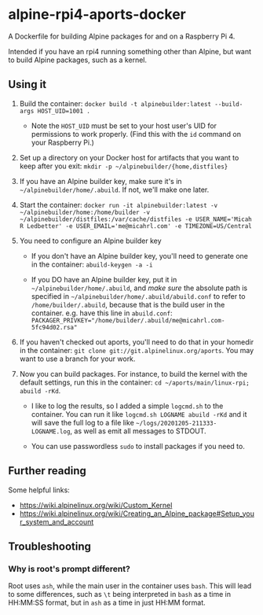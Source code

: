 # alpine-rpi4-aports-docker

A Dockerfile for building Alpine packages for and on a Raspberry Pi 4.

Intended if you have an rpi4 running something other than Alpine,
but want to build Alpine packages, such as a kernel.

## Using it

1. Build the container: `docker build -t alpinebuilder:latest --build-args HOST_UID=1001 .`

    - Note the `HOST_UID` must be set to your host user's UID for permissions to work properly. (Find this with the `id` command on your Raspberry Pi.)

2. Set up a directory on your Docker host for artifacts that you want to keep after you exit:
    `mkdir -p ~/alpinebuilder/{home,distfiles}`

3. If you have an Alpine builder key, make sure it's in `~/alpinebuilder/home/.abuild`.
    If not, we'll make one later.

4. Start the container: `docker run -it alpinebuilder:latest -v ~/alpinebuilder/home:/home/builder -v ~/alpinebuilder/distfiles:/var/cache/distfiles -e USER_NAME='Micah R Ledbetter' -e USER_EMAIL='me@micahrl.com' -e TIMEZONE=US/Central`

5. You need to configure an Alpine builder key

    - If you don't have an Alpine builder key, you'll need to generate one in the container: `abuild-keygen -a -i`

    - If you DO have an Alpine builder key, put it in `~/alpinebuilder/home/.abuild`, and _make sure_ the absolute path is specified in `~/alpinebuilder/home/.abuild/abuild.conf` to refer to `/home/builder/.abuild`, because that is the build user in the container. e.g. have this line in `abuild.conf`: `PACKAGER_PRIVKEY="/home/builder/.abuild/me@micahrl.com-5fc94d02.rsa"`

6. If you haven't checked out aports, you'll need to do that in your homedir in the container: `git clone git://git.alpinelinux.org/aports`. You may want to use a branch for your work.

7. Now you can build packages. For instance, to build the kernel with the default settings, run this in the container: `cd ~/aports/main/linux-rpi; abuild -rKd`.

    - I like to log the results, so I added a simple `logcmd.sh` to the container. You can run it like `logcmd.sh LOGNAME abuild -rKd` and it will save the full log to a file like `~/logs/20201205-211333-LOGNAME.log`, as well as emit all messages to STDOUT.

    - You can use passwordless `sudo` to install packages if you need to.

## Further reading

Some helpful links:

- https://wiki.alpinelinux.org/wiki/Custom_Kernel
- https://wiki.alpinelinux.org/wiki/Creating_an_Alpine_package#Setup_your_system_and_account

## Troubleshooting

### Why is root's prompt different?

Root uses `ash`, while the main user in the container uses `bash`. This will lead to some differences, such as `\t` being interpreted in `bash` as a time in HH:MM:SS format, but in `ash` as a time in just HH:MM format.
